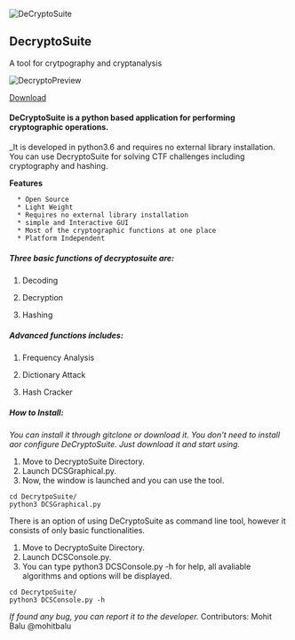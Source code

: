 ![DeCryptoSuite](images/logo.png) <h2>DecryptoSuite</h2>
</h3>A tool for crytpography and cryptanalysis</h3>

![DecryptoPreview](images/preview.png)

[Download](https://github.com/mohitbalu/DeCryptoSuite/archive/master.zip)

<h4>DeCryptoSuite is a python based application for performing cryptographic operations.</h4>
_It is developed in python3.6 and requires no external library installation. You can use DecryptoSuite for solving CTF challenges including cryptography and hashing.

**Features**
```
  * Open Source
  * Light Weight
  * Requires no external library installation
  * simple and Interactive GUI
  * Most of the cryptographic functions at one place
  * Platform Independent
```

<h5>Three basic functions of decryptosuite are:</h5>

1. Decoding

2. Decryption

3. Hashing
  
<h5>Advanced functions includes:</h5>

1. Frequency Analysis

2. Dictionary Attack

3. Hash Cracker

<h5>How to Install:</h5>

_You can install it through gitclone or download it._
_You don't need to install aor configure DeCryptoSuite._
_Just download it and start using._

  1. Move to DecryptoSuite Directory.
  1. Launch DCSGraphical.py.
  1. Now, the window is launched and you can use the tool.
  
  ```
  cd DecrytpoSuite/
  python3 DCSGraphical.py
  ```

There is an option of using DeCryptoSuite as command line tool, however it consists of only basic functionalities.

  1. Move to DecryptoSuite Directory.
  1. Launch DCSConsole.py.
  1. You can type python3 DCSConsole.py -h for help, all avaliable algorithms and options will be displayed.
  ```
  cd DecrytpoSuite/
  python3 DCSConsole.py -h
  ```
  
_If found any bug, you can report it to the developer._
Contributors: Mohit Balu @mohitbalu
